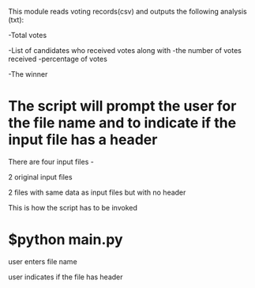 This module reads voting records(csv) and outputs the following analysis (txt):


-Total votes


-List of candidates who received votes along with 
    -the number of votes received 
    -percentage of votes


-The winner

# The script will prompt the user for the file name and to indicate if the input file has a header

There are four input files - 

2 original input files


2 files with same data as input files but with no header


This is how the script has to be invoked

# $python main.py

user enters file name

user indicates if the file has header
